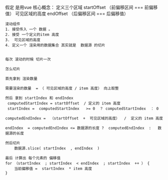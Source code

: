  假定 是用vue
	核心概念： 
	 定义三个区域 
		startOffset  （前偏移区间 === 前偏移值）
		 可见区域的高度
		endOffset （后偏移区间 === 后偏移值）
 
 	滚动组件 
	1. 接受传入 一个 数据 。
	2. 接受 一个定义的item 高度
	3.  可见区域的高度
	4. 定义一个 渲染用的数据集合 其实就是  数据源 的切片 
	
	
	每次 滚动的时候 切片一次 
	
	怎么切片 

	首先拿到 渲染数量

	需要渲染的数量  = （ 可见区域的高度 / item 高度） 向上取整 

	然后 拿到 startIndex 和 endIndex 
	 computedStartIndex = startOffset  / 定义的 item 高度  
	 startIndex =  computedStartIndex   >= 0  ？ computedStartIndex  ： 0
	
	computedEndIndex =  （startOffset  +  可见区域的高度）  /  定义的 item 高度  

	endIndex  = computedEndIndex <= 数据源的长度 ?  computedEndIndex  :   数据源的长度 
 		
	然后切片  
		数据源.slice( startIndex  , endIndex  )
	
	最后 计算出 每个元素的 偏移值  
	for （startIndex  ; startIndex  < endIndex  ; startIndex  ++ ） {
		当前偏移值 =  startIndex  * item 高度 
	}

	
	